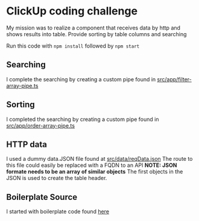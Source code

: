 # ClickUp coding challenge
My mission was to realize a component that receives data by http and shows results into table. Provide sorting by table columns and searching

Run this code with `npm install` followed by `npm start`

## Searching
I complete the searching by creating a custom pipe found in [src/app/filter-array-pipe.ts](src/app/filter-array-pipe.ts)

## Sorting
I completed the searching by creating a custom pipe found in [src/app/order-array-pipe.ts](/src/app/order-array-pipe.ts)

## HTTP data
I used a dummy data.JSON file found at [src/data/reqData.json](/src/data/reqData.json)
The route to this file could easily be replaced with a FQDN to an API
**NOTE: JSON formate needs to be an array of similar objects**
The first objects in the JSON is used to create the table header.

## Boilerplate Source
I started with boilerplate code found [here](https://travis-ci.org/angular/quickstart)
